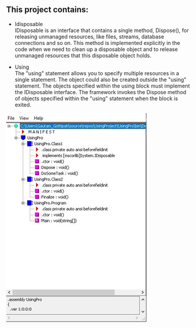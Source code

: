 ## This project contains:

* Idisposable<br>
IDisposable is an interface that contains a single method, Dispose(), for releasing unmanaged resources, like files, streams, database connections and so on.
This method is implemented explicitly in the code when we need to clean up a disposable object and to release unmanaged resources that this disposable object holds.

* Using<br>
The "using" statement allows you to specify multiple resources in a single statement. The object could also be created outside the "using" statement. The objects specified within the using block must implement the IDisposable interface. The framework invokes the Dispose method of objects specified within the "using" statement when the block is exited. 

![ILDASM](https://github.com/GautamGottipati/GarbageCollection/blob/master/UsingProject/Capture.JPG)
